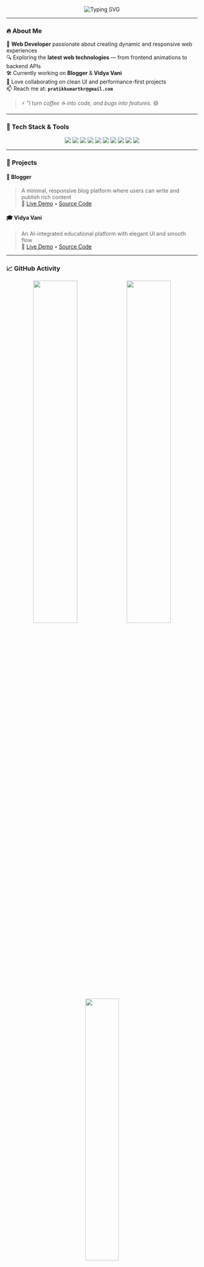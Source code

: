 <!-- Banner / Header -->
<p align="center">
  <img src="https://readme-typing-svg.herokuapp.com?font=Fira+Code&weight=600&size=25&duration=3500&pause=1000&color=F97316&vCenter=true&multiline=true&width=700&lines=Hi+👋%2C+I'm+Pratik+Thakur!;Web+Developer+%7C+React+%7C+Next.js+%7C+Tailwind+Lover;Let's+Build+Visually+Stunning+Web+Apps+🚀" alt="Typing SVG" />
</p>

---

### 🔥 About Me

🎯 **Web Developer** passionate about creating dynamic and responsive web experiences  
🔍 Exploring the **latest web technologies** — from frontend animations to backend APIs  
🛠️ Currently working on **Blogger** & **Vidya Vani**  
💬 Love collaborating on clean UI and performance-first projects  
📫 Reach me at: **`pratikkumartkr@gmail.com`**

> ⚡ *"I turn coffee ☕ into code, and bugs into features.* 😄

---

### 🧰 Tech Stack & Tools

<p align="center">
  <img src="https://img.shields.io/badge/HTML-F97316?style=for-the-badge&logo=html5&logoColor=white" />
  <img src="https://img.shields.io/badge/CSS-2563EB?style=for-the-badge&logo=css3&logoColor=white" />
  <img src="https://img.shields.io/badge/JavaScript-FACC15?style=for-the-badge&logo=javascript&logoColor=black" />
  <img src="https://img.shields.io/badge/React-38BDF8?style=for-the-badge&logo=react&logoColor=white" />
  <img src="https://img.shields.io/badge/Next.js-000000?style=for-the-badge&logo=next.js&logoColor=white" />
  <img src="https://img.shields.io/badge/Tailwind_CSS-06B6D4?style=for-the-badge&logo=tailwind-css&logoColor=white" />
  <img src="https://img.shields.io/badge/Node.js-10B981?style=for-the-badge&logo=node.js&logoColor=white" />
  <img src="https://img.shields.io/badge/MongoDB-22C55E?style=for-the-badge&logo=mongodb&logoColor=white" />
  <img src="https://img.shields.io/badge/Git-EAB308?style=for-the-badge&logo=git&logoColor=black" />
  <img src="https://img.shields.io/badge/GitHub-6B7280?style=for-the-badge&logo=github&logoColor=white" />
</p>

---

### 💼 Projects

#### 📝 **Blogger**
> A minimal, responsive blog platform where users can write and publish rich content  
🔗 [Live Demo](https://your-blogger-link.com) • [Source Code](https://github.com/yourusername/blogger)

#### 🎓 **Vidya Vani**
> An AI-integrated educational platform with elegant UI and smooth flow  
🔗 [Live Demo](https://your-vidya-vani-link.com) • [Source Code](https://github.com/yourusername/vidya-vani)

---

### 📈 GitHub Activity

<p align="center">
  <img src="https://github-readme-stats.vercel.app/api?username=your-github-username&show_icons=true&theme=radical&border_radius=15&hide_border=true" width="48%" />
  <img src="https://github-readme-streak-stats.herokuapp.com?user=your-github-username&theme=radical&border_radius=15&hide_border=true" width="48%" />
</p>

<p align="center">
  <img src="https://github-readme-stats.vercel.app/api/top-langs/?username=your-github-username&layout=compact&theme=radical&border_radius=15&hide_border=true" width="42%" />
</p>

---

### 🌐 Let's Connect

<p align="center">
  <a href="https://your-portfolio-link.com"><img src="https://img.shields.io/badge/Portfolio-0EA5E9?style=for-the-badge&logo=internet-explorer&logoColor=white" /></a>
  <a href="https://linkedin.com/in/your-username"><img src="https://img.shields.io/badge/LinkedIn-3B82F6?style=for-the-badge&logo=linkedin&logoColor=white" /></a>
  <a href="mailto:thakurpratik@example.com"><img src="https://img.shields.io/badge/Email-EC4899?style=for-the-badge&logo=gmail&logoColor=white" /></a>
  <a href="https://your-resume-link.com"><img src="https://img.shields.io/badge/Resume-9333EA?style=for-the-badge&logo=googledrive&logoColor=white" /></a>
</p>

---

<p align="center">🧠 <i>“Code is not just instructions to a machine, it's a canvas for ideas.”</i></p>
<p align="center">✨ Let's build the future, one commit at a time.</p>
